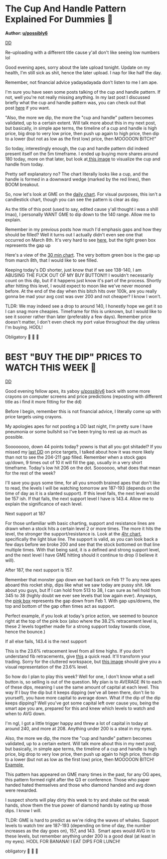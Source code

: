 The Cup And Handle Pattern Explained For Dummies 🚀
===================================================

**Author: [u/possibly6](https://www.reddit.com/user/possibly6/)**

[DD](https://www.reddit.com/r/GME/search?q=flair_name%3A%22DD%22&restrict_sr=1)

Re-uploading with a different title cause y'all don't like seeing low numbers lol

Good evening apes, sorry about the late upload tonight. Update on my health, I'm still sick as shit, hence the later upload. I nap for like half the day.

Remember, not financial advice yadayadayada don't listen to me I am ape.

I'm sure you have seen some posts talking of the cup and handle pattern. If not, well you're not really missing anything. In my last post I discussed briefly what the cup and handle pattern was, you can check out that post [here](https://www.reddit.com/r/GME/comments/m5yctz/best_buy_the_dip_prices_to_watch_this_week/) if you want.

"Also, the more we dip, the more the "cup and handle" pattern becomes validated, up to a certain extent. Will talk more about this in my next post, but basically, in simple ape terms, the timeline of a cup and handle is high price, big drop to very low price, then push up again to high price, then dip to a lower (but not as low as the first low) price, then MOOOOON BITCH!" 

So today, interestingly enough, the cup and handle pattern did indeed present itself on the 5m timeframe. I ended up buying more shares around 180 today, more on that later, but look at[ this image](https://imgur.com/vPQEBWW) to visualize the cup and handle from today. 

Pretty self explanatory no? The chart literally looks like a cup, and the handle is formed in a downward wedge (marked by the red lines), then BOOM breakout. 

So, now let's look at GME on the [daily chart](https://imgur.com/ByyakcW). For visual purposes, this isn't a candlestick chart, though you can see the pattern is clear as day. 

As the title of this post (used to say, edited cause y'all thought i was a shill lmao), I personally WANT GME to dip down to the 140 range. Allow me to explain.

Remember in my previous posts how much I'd emphasis gaps and how they should be filled? Well it turns out I actually didn't even see one that occurred on March 8th. It's very hard to see [here](https://imgur.com/PWkAzp2), but the tight green box represents the gap up 

Here's a view of the [30 min chart](https://imgur.com/I3IpLoW). The very bottom green box is the gap up from march 8th, that I would like to see filled.

Keeping today's DD shorter, just know that if we see 138-140, I am ABUSING THE FUCK OUT OF MY BUY BUTTON!!! I wouldn't necessarily count on this dip, but if it happens just know it's part of the process. Shortly after hitting this level, I would expect to moon like we've never mooned before. At the end of the day when this bitch hits over 100k, are you really gonna be mad your avg cost was over 200 and not cheaper? I know I won't.

TLDR: We may indeed see a drop to around 140, I honestly hope we get it so I can snag more cheapies. Timeframe for this is unknown, but I would like to see it sooner rather than later (preferably a few days). Remember price doesn't matter, I don't even check my port value throughout the day unless I'm buying. HODL!

Obligatory 🚀 🚀 🚀

BEST "BUY THE DIP" PRICES TO WATCH THIS WEEK 🚀
===============================================

[DD](https://www.reddit.com/r/GME/search?q=flair_name%3A%22DD%22&restrict_sr=1)

Good evening fellow apes, its yaboy [u/possibly6](https://www.reddit.com/u/possibly6/) back with some more crayons on computer screens and price predictions (reposting with different title as i find it more fitting for the dd)

Before I begin, remember this is not financial advice, I literally come up with price targets using crayons.

My apologies apes for not posting a DD last night, I'm pretty sure I have pneumonia or some bullshit so I've been trying to rest up as much as possible.

Soooooooo, down 44 points today? *yawns* is that all you got shitadel? If you missed my [last DD](https://www.reddit.com/r/GME/comments/m2fobc/i_called_the_sub_200_drop_today_heres_what_i/) on price targets, I talked about how it was more likely than not to see the 204-211 gap filled. Remember when a stock gaps up/down, 9 times out of 10 it will fill the gap, usually in a very short timeframe. Today's low hit 206 on the dot. Sooooooo, what does that mean for the rest of the week? 

I'll save you guys some time, for all you smooth brained apes that don't like to read, the levels I will be watching tomorrow are 187-193 (depends on the time of day as it is a slanted support). If this level fails, the next level would be 157 ish. If that fails, the next support level I have is 143.4. Allow me to explain the significance of each level.

Next support at 187

For those unfamiliar with basic charting, support and resistance lines are drawn when a stock hits a certain level 2 or more times. The more it hits the level, the stronger the support/resistance is. Look at the [4hr chart](https://imgur.com/6I2Lp01), specifically the light blue line. The support is valid, as you can look back a few days before we broke 200 and see that the stock bottomed on that line multiple times. With that being said, it is a defined and strong support level, and the next level I have GME hitting should it continue to drop (I believe it will).

After 187, the next support is 157.

Remember that monster gap down we had back on Feb 1? To any new apes aboard this rocket ship, dips like what we saw today are pussy shit. Idk about you guys, but If I can hold from 513 to 38, I can sure as hell hold from 345 to 38 (highly doubt we ever see levels that low again ever). Anyways, the [pink box](https://imgur.com/b4Dtm69) represents the gap down from Feb 1. With gap ups/downs, the top and bottom of the gap often times act as support.

Perfect example, if you look at today's price action, we seemed to bounce right at the top of the pink box (also where the 38.2% retracement level is, these 2 levels together made for a strong support today towards close, hence the bounce.) 

If all else fails, 143.4 is the next support

This is the 23.6% retracement level from all time highs. If you don't understand fib retracements, give [this](https://www.investopedia.com/ask/answers/05/fibonacciretracement.asp) a quick read. It'll transform your trading. Sorry for the cluttered workspace, but [this image](https://imgur.com/BeGjM9d) should give you a visual representation of the 23.6% level. 

So how do I plan to play this week? Well for one, I don't know what a sell button is, so selling is out of the question. My plan is to AVERAGE IN to each of these dips, meaning I use the same amount of capital at each level. This way If I buy the dip but it keeps dipping (we've all been there, don't lie to yourself), you have more capital to average down. What if the dip of the dip keeps dipping? Well you've got some capital left over cause you, being the smart ape you are, prepared for this and knew which levels to watch and when to AVG down. 

I'm ngl, I got a little trigger happy and threw a lot of capital in today at around 240, and more at 208. Anything under 200 is a steal in my eyes. 

Also, the more we dip, the more the "cup and handle" pattern becomes validated, up to a certain extent. Will talk more about this in my next post, but basically, in simple ape terms, the timeline of a cup and handle is high price, big drop to very low price, then push up again to high price, then dip to a lower (but not as low as the first low) price, then MOOOOON BITCH!\
[Example ](https://imgur.com/MNLTCJO)

This pattern has appeared on GME many times in the past, for any OG apes, this pattern formed right after the Q3 er conference. Those who paper handed hated themselves and those who diamond handed and avg down were rewarded. 

I suspect shorts will play dirty this week to try and shake out the weak hands, show them the true power of diamond hands by eating up those dips. I know I will.

TLDR: GME is hard to predict as we're riding the waves of whales. Support levels to watch tmr are 187-193 (depending on time of day, the number increases as the day goes on), 157, and 143.  Smart apes would AVG in to these levels, but remember anything under 200 is a good deal (at least in my eyes). HODL FOR BANANA! I EAT DIPS FOR LUNCH!

obligatory 🚀 🚀 🚀

